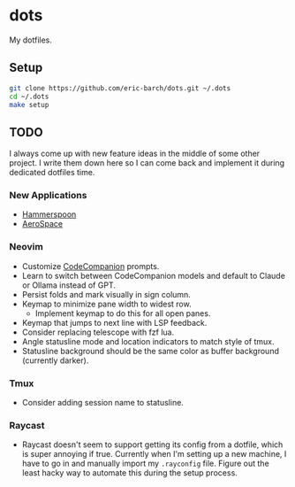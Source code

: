 # dots

My dotfiles.

## Setup

```sh
git clone https://github.com/eric-barch/dots.git ~/.dots
cd ~/.dots
make setup
```

## TODO

I always come up with new feature ideas in the middle of some other project. I write them down here so I can come back and implement it during dedicated dotfiles time.

### New Applications

- [Hammerspoon](https://github.com/Hammerspoon/hammerspoon)
- [AeroSpace](https://github.com/nikitabobko/AeroSpace)

### Neovim

- Customize [CodeCompanion](https://github.com/olimorris/codecompanion.nvim) prompts.
- Learn to switch between CodeCompanion models and default to Claude or Ollama instead of GPT.
- Persist folds and mark visually in sign column.
- Keymap to minimize pane width to widest row.
    - Implement keymap to do this for all open panes.
- Keymap that jumps to next line with LSP feedback.
- Consider replacing telescope with fzf lua.
- Angle statusline mode and location indicators to match style of tmux.
- Statusline background should be the same color as buffer background (currently darker).

### Tmux

- Consider adding session name to statusline.

### Raycast

- Raycast doesn't seem to support getting its config from a dotfile, which is super annoying if true. Currently when I'm setting up a new machine, I have to go in and manually import my `.rayconfig` file. Figure out the least hacky way to automate this during the setup process.
